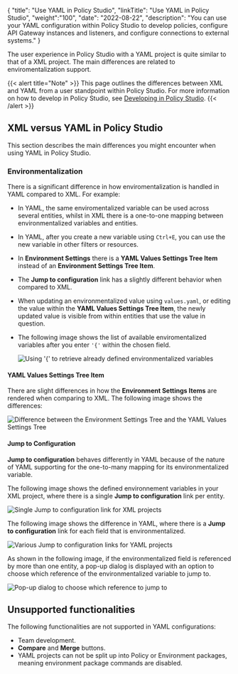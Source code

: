{
"title": "Use YAML in Policy Studio",
"linkTitle": "Use YAML in Policy Studio",
"weight":"100",
"date": "2022-08-22",
"description": "You can use your YAML configuration within Policy Studio to develop policies, configure API Gateway instances and listeners, and configure connections to external systems."
}

The user experience in Policy Studio with a YAML project is quite similar to that of a XML project. The main differences are related to enviromentalization support.

{{< alert title="Note" >}}
This page outlines the differences between XML and YAML from a user standpoint within Policy Studio. For more information on how to develop in Policy Studio, see [Developing in Policy Studio](/docs/apim_policydev/).
{{< /alert >}}

## XML versus YAML in Policy Studio

This section describes the main differences you might encounter when using YAML in Policy Studio.

### Environmentalization

There is a significant difference in how enviromentalization is handled in YAML compared to XML. For example:

* In YAML, the same enviromentalized variable can be used across several entities, whilst in XML there is a one-to-one mapping between environmentalized variables and entities.
* In YAML, after you create a new variable using `Ctrl+E`, you can use the new variable in other filters or resources.
* In **Environment Settings** there is a **YAML Values Settings Tree Item** instead of an **Environment Settings Tree Item**.
* The **Jump to configuration** link has a slightly different behavior when compared to XML.
* When updating an environmentalized value using `values.yaml`, or editing the value within the **YAML Values Settings Tree Item**, the newly updated value is visible from within entities that use the value in question.
* The following image shows the list of available enviromentalized variables after you enter `'{'` within the chosen field.

    ![Using '{' to retrieve already defined environmentalized variables](/Images/apim_yamles/yamles_ps_e18n_placeholder_example.PNG)

#### YAML Values Settings Tree Item

There are slight differences in how the **Environment Settings Items** are rendered when comparing to XML. The following image shows the differences:

![Difference between the Environment Settings Tree and the YAML Values Settings Tree](/Images/apim_yamles/yamles_ps_e18n_trees_comparison.PNG)

#### Jump to Configuration

**Jump to configuration** behaves differently in YAML because of the nature of YAML supporting for the one-to-many mapping for its environmentalized variable.

The following image shows the defined environnement variables in your XML project, where there is a single **Jump to configuration** link per entity.

![Single Jump to configuration link for XML projects](/Images/apim_yamles/yamles_ps_e18n_xml_jump_to_config.PNG)

The following image shows the difference in YAML, where there is a **Jump to configuration** link for each field that is environmentalized.

![Various Jump to configuration links for YAML projects](/Images/apim_yamles/yamles_ps_e18n_yaml_jump_to_config.PNG)

As shown in the following image, if the environmentalized field is referenced by more than one entity, a pop-up dialog is displayed with an option to choose which reference of the environmentalized variable to jump to.

![Pop-up dialog to choose which reference to jump to](/Images/apim_yamles/yamles_ps_e18n_many_jump_to_config_dialog.PNG)

## Unsupported functionalities

The following functionalities are not supported in YAML configurations:

* Team development.
* **Compare** and **Merge** buttons.
* YAML projects can not be split up into Policy or Environment packages, meaning environment package commands are disabled.